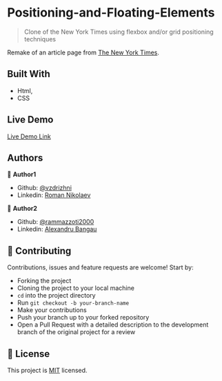 # Positioning-and-Floating-Elements
> Clone of the New York Times using  flexbox and/or grid positioning techniques 



Remake of an article page from [The New York Times](https://rawcdn.githack.com/rammazzoti2000/Positioning-and-Floating-Elements/4e5af8796815b58441148773c40fca19bedbb733/index.html).

## Built With

- Html,
- CSS

## Live Demo

[Live Demo Link](https://rawcdn.githack.com/rammazzoti2000/Positioning-and-Floating-Elements/4e5af8796815b58441148773c40fca19bedbb733/index.html)


## Authors

👤 **Author1**

- Github: [@vzdrizhni](https://github.com/vzdrizhni)
- Linkedin: [Roman Nikolaev](https://www.linkedin.com/in/roman-nikolaev-65b639197/)

👤 **Author2**

- Github: [@rammazzoti2000](https://github.com/rammazzoti2000)
- Linkedin: [Alexandru Bangau](https://www.linkedin.com/in/alexandru-bangau/)

## 🤝 Contributing

Contributions, issues and feature requests are welcome! Start by:
* Forking the project
* Cloning the project to your local machine
* `cd` into the project directory
* Run `git checkout -b your-branch-name`
* Make your contributions
* Push your branch up to your forked repository
* Open a Pull Request with a detailed description to the development branch of the original project for a review

## 📝 License

This project is [MIT](https://opensource.org/licenses/MIT) licensed.

